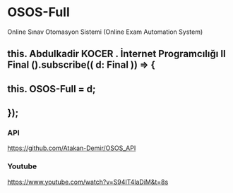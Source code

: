 # OSOS-Full
 Online Sınav Otomasyon Sistemi (Online Exam Automation System)

## this. Abdulkadir KOCER . İnternet Programcılığı II Final ().subscribe(( d: Final )) => {
##     this. OSOS-Full = d;
## });


### API
https://github.com/Atakan-Demir/OSOS_API

### Youtube
https://www.youtube.com/watch?v=S94IT4laDiM&t=8s
